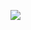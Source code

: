 ![](https://github.com/Raaagan/codecademy-fullstack/blob/main/broadway/resources/images/broadway.gif)
